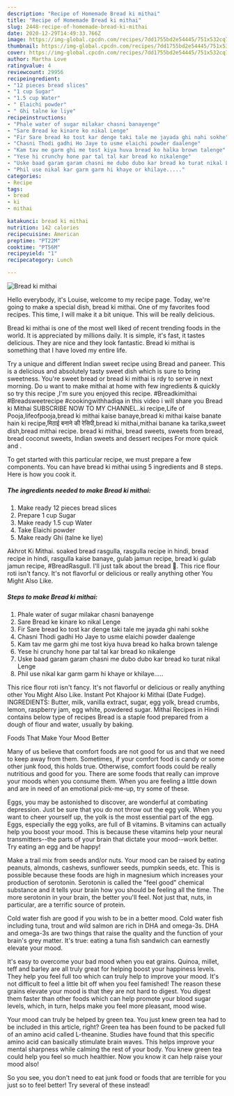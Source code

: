 ```yaml
---
description: "Recipe of Homemade Bread ki mithai"
title: "Recipe of Homemade Bread ki mithai"
slug: 2448-recipe-of-homemade-bread-ki-mithai
date: 2020-12-29T14:49:33.766Z
image: https://img-global.cpcdn.com/recipes/7dd1755bd2e54445/751x532cq70/bread-ki-mithai-recipe-main-photo.jpg
thumbnail: https://img-global.cpcdn.com/recipes/7dd1755bd2e54445/751x532cq70/bread-ki-mithai-recipe-main-photo.jpg
cover: https://img-global.cpcdn.com/recipes/7dd1755bd2e54445/751x532cq70/bread-ki-mithai-recipe-main-photo.jpg
author: Martha Love
ratingvalue: 4
reviewcount: 29956
recipeingredient:
- "12 pieces bread slices"
- "1 cup Sugar"
- "1.5 cup Water"
- " Elaichi powder"
- " Ghi talne ke liye"
recipeinstructions:
- "Phale water of sugar milakar chasni banayenge"
- "Sare Bread ke kinare ko nikal Lenge"
- "Fir Sare bread ko tost kar denge taki tale me jayada ghi nahi sokhe"
- "Chasni Thodi gadhi Ho Jaye to usme elaichi powder daalenge"
- "Kam tav me garm ghi me tost kiya huva bread ko halka brown talenge"
- "Yese hi crunchy hone par tal tal kar bread ko nikalenge"
- "Uske baad garam garam chasni me dubo dubo kar bread ko turat nikal Lenge"
- "Phil use nikal kar garm garm hi khaye or khilaye....."
categories:
- Recipe
tags:
- bread
- ki
- mithai

katakunci: bread ki mithai 
nutrition: 142 calories
recipecuisine: American
preptime: "PT22M"
cooktime: "PT56M"
recipeyield: "1"
recipecategory: Lunch

---
```



![Bread ki mithai](https://img-global.cpcdn.com/recipes/7dd1755bd2e54445/751x532cq70/bread-ki-mithai-recipe-main-photo.jpg)

Hello everybody, it's Louise, welcome to my recipe page. Today, we're going to make a special dish, bread ki mithai. One of my favorites food recipes. This time, I will make it a bit unique. This will be really delicious.

Bread ki mithai is one of the most well liked of recent trending foods in the world. It is appreciated by millions daily. It is simple, it's fast, it tastes delicious. They are nice and they look fantastic. Bread ki mithai is something that I have loved my entire life.

Try a unique and different Indian sweet recipe using Bread and paneer. This is a delicious and absolutely tasty sweet dish which is sure to bring sweetness. You&#39;re sweet bread or bread ki mithai is rdy to serve in next morning. Do u want to make mithai at home with few ingredients &amp; quickly so try this recipe ,I&#39;m sure you enjoyed this recipe. #Breadkimithai #Breadsweetrecipe #cookingwithhadiqa in this video i will share you Bread ki Mithai SUBSCRIBE NOW TO MY CHANNEL..ki recipe,Life of Pooja,lifeofpooja,bread ki mithai kaise banaye,bread ki mithai kaise banate hain ki recipe,मिठाई बनाने की रेसिपी,bread ki mithai,mithai banane ka tarika,sweet dish,bread mithai recipe. bread ki mithai, bread sweets, sweets from bread, bread coconut sweets, Indian sweets and dessert recipes For more quick and .


To get started with this particular recipe, we must prepare a few components. You can have bread ki mithai using 5 ingredients and 8 steps. Here is how you cook it.

<!--inarticleads1-->

##### The ingredients needed to make Bread ki mithai:

1. Make ready 12 pieces bread slices
1. Prepare 1 cup Sugar
1. Make ready 1.5 cup Water
1. Take  Elaichi powder
1. Make ready  Ghi (talne ke liye)


Akhrot Ki Mithai. soaked bread rasgulla, rasgulla recipe in hindi, bread recipe in hindi, rasgulla kaise banaye, gulab jamun recipe, bread ki gulab jamun recipe, #BreadRasgull. I&#39;ll just talk about the bread 🙂. This rice flour roti isn&#39;t fancy. It&#39;s not flavorful or delicious or really anything other You Might Also Like. 

<!--inarticleads2-->

##### Steps to make Bread ki mithai:

1. Phale water of sugar milakar chasni banayenge
1. Sare Bread ke kinare ko nikal Lenge
1. Fir Sare bread ko tost kar denge taki tale me jayada ghi nahi sokhe
1. Chasni Thodi gadhi Ho Jaye to usme elaichi powder daalenge
1. Kam tav me garm ghi me tost kiya huva bread ko halka brown talenge
1. Yese hi crunchy hone par tal tal kar bread ko nikalenge
1. Uske baad garam garam chasni me dubo dubo kar bread ko turat nikal Lenge
1. Phil use nikal kar garm garm hi khaye or khilaye.....


This rice flour roti isn&#39;t fancy. It&#39;s not flavorful or delicious or really anything other You Might Also Like. Instant Pot Khajoor ki Mithai (Date Fudge). INGREDIENTS: Butter, milk, vanilla extract, sugar, egg yolk, bread crumbs, lemon, raspberry jam, egg white, powdered sugar. Mithai Recipes in Hindi contains below type of recipes Bread is a staple food prepared from a dough of flour and water, usually by baking. 

Foods That Make Your Mood Better


Many of us believe that comfort foods are not good for us and that we need to keep away from them. Sometimes, if your comfort food is candy or some other junk food, this holds true. Otherwise, comfort foods could be really nutritious and good for you. There are some foods that really can improve your moods when you consume them. When you are feeling a little down and are in need of an emotional pick-me-up, try some of these.

Eggs, you may be astonished to discover, are wonderful at combating depression. Just be sure that you do not throw out the egg yolk. When you want to cheer yourself up, the yolk is the most essential part of the egg. Eggs, especially the egg yolks, are full of B vitamins. B vitamins can actually help you boost your mood. This is because these vitamins help your neural transmitters--the parts of your brain that dictate your mood--work better. Try eating an egg and be happy!

Make a trail mix from seeds and/or nuts. Your mood can be raised by eating peanuts, almonds, cashews, sunflower seeds, pumpkin seeds, etc. This is possible because these foods are high in magnesium which increases your production of serotonin. Serotonin is called the "feel good" chemical substance and it tells your brain how you should be feeling all the time. The more serotonin in your brain, the better you'll feel. Not just that, nuts, in particular, are a terrific source of protein.

Cold water fish are good if you wish to be in a better mood. Cold water fish including tuna, trout and wild salmon are rich in DHA and omega-3s. DHA and omega-3s are two things that raise the quality and the function of your brain's grey matter. It's true: eating a tuna fish sandwich can earnestly elevate your mood. 

It's easy to overcome your bad mood when you eat grains. Quinoa, millet, teff and barley are all truly great for helping boost your happiness levels. They help you feel full too which can truly help to improve your mood. It's not difficult to feel a little bit off when you feel famished! The reason these grains elevate your mood is that they are not hard to digest. You digest them faster than other foods which can help promote your blood sugar levels, which, in turn, helps make you feel more pleasant, mood wise.

Your mood can truly be helped by green tea. You just knew green tea had to be included in this article, right? Green tea has been found to be packed full of an amino acid called L-theanine. Studies have found that this specific amino acid can basically stimulate brain waves. This helps improve your mental sharpness while calming the rest of your body. You knew green tea could help you feel so much healthier. Now you know it can help raise your mood also!

So you see, you don't need to eat junk food or foods that are terrible for you just so to feel better! Try several of these instead!

